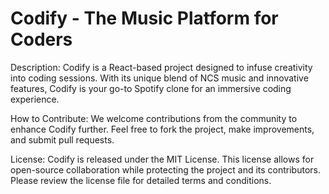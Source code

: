 # Codify - The Music Platform for Coders

Description: 
Codify is a React-based project designed to infuse creativity into coding sessions. With its unique blend of 
NCS music and innovative features, Codify is your go-to Spotify clone for an immersive coding experience.

How to Contribute: 
We welcome contributions from the community to enhance Codify further. Feel free
to fork the project, make improvements, and submit pull requests.

License: 
Codify is released under the MIT License. This license allows for open-source collaboration while protecting the 
project and its contributors. Please review the license file for detailed terms and conditions.


